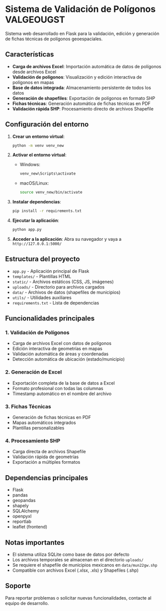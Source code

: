 # Sistema de Validación de Polígonos VALGEOUGST

Sistema web desarrollado en Flask para la validación, edición y generación de fichas técnicas de polígonos geoespaciales.

## Características

- **Carga de archivos Excel**: Importación automática de datos de polígonos desde archivos Excel
- **Validación de polígonos**: Visualización y edición interactiva de polígonos en mapas
- **Base de datos integrada**: Almacenamiento persistente de todos los datos
- **Generación de shapefiles**: Exportación de polígonos en formato SHP
- **Fichas técnicas**: Generación automática de fichas técnicas en PDF
- **Validación rápida SHP**: Procesamiento directo de archivos Shapefile

## Configuración del entorno

1. **Crear un entorno virtual**:
   ```bash
   python -m venv venv_new
   ```

2. **Activar el entorno virtual**:
   - Windows:
     ```bash
     venv_new\Scripts\activate
     ```
   - macOS/Linux:
     ```bash
     source venv_new/bin/activate
     ```

3. **Instalar dependencias**:
   ```bash
   pip install -r requirements.txt
   ```

4. **Ejecutar la aplicación**:
   ```bash
   python app.py
   ```

5. **Acceder a la aplicación**:
   Abra su navegador y vaya a `http://127.0.0.1:5000/`

## Estructura del proyecto

- `app.py` - Aplicación principal de Flask
- `templates/` - Plantillas HTML
- `static/` - Archivos estáticos (CSS, JS, imágenes)
- `uploads/` - Directorio para archivos cargados
- `data/` - Archivos de datos (shapefiles de municipios)
- `utils/` - Utilidades auxiliares
- `requirements.txt` - Lista de dependencias

## Funcionalidades principales

### 1. Validación de Polígonos
- Carga de archivos Excel con datos de polígonos
- Edición interactiva de geometrías en mapas
- Validación automática de áreas y coordenadas
- Detección automática de ubicación (estado/municipio)

### 2. Generación de Excel
- Exportación completa de la base de datos a Excel
- Formato profesional con todas las columnas
- Timestamp automático en el nombre del archivo

### 3. Fichas Técnicas
- Generación de fichas técnicas en PDF
- Mapas automáticos integrados
- Plantillas personalizables

### 4. Procesamiento SHP
- Carga directa de archivos Shapefile
- Validación rápida de geometrías
- Exportación a múltiples formatos

## Dependencias principales

- Flask
- pandas
- geopandas
- shapely
- SQLAlchemy
- openpyxl
- reportlab
- leaflet (frontend)

## Notas importantes

- El sistema utiliza SQLite como base de datos por defecto
- Los archivos temporales se almacenan en el directorio `uploads/`
- Se requiere el shapefile de municipios mexicanos en `data/mun22gw.shp`
- Compatible con archivos Excel (.xlsx, .xls) y Shapefiles (.shp)

## Soporte

Para reportar problemas o solicitar nuevas funcionalidades, contacte al equipo de desarrollo. 
